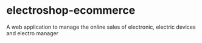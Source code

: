 # electroshop-ecommerce
A web application to manage the online sales of electronic, electric devices and electro manager
